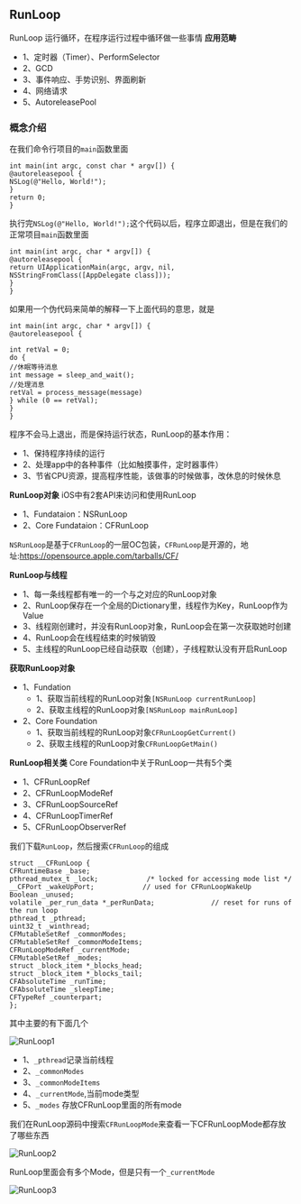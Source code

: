 ## RunLoop

RunLoop 运行循环，在程序运行过程中循环做一些事情
**应用范畴**
- 1、定时器（Timer）、PerformSelector
- 2、GCD 
- 3、事件响应、手势识别、界面刷新
- 4、网络请求
- 5、AutoreleasePool

### 概念介绍
在我们命令行项目的`main`函数里面
```
int main(int argc, const char * argv[]) {
@autoreleasepool {
NSLog(@"Hello, World!");
}
return 0;
}
```
执行完`NSLog(@"Hello, World!");`这个代码以后，程序立即退出，但是在我们的正常项目`main`函数里面
```
int main(int argc, char * argv[]) {
@autoreleasepool {
return UIApplicationMain(argc, argv, nil, NSStringFromClass([AppDelegate class]));
}
}
```
 如果用一个伪代码来简单的解释一下上面代码的意思，就是
 ```
 int main(int argc, char * argv[]) {
 @autoreleasepool {
 
 int retVal = 0;
 do {
 //休眠等待消息
 int message = sleep_and_wait();
 //处理消息
 retVal = process_message(message)
 } while (0 == retVal);
 }
 }
 ```
 程序不会马上退出，而是保持运行状态，RunLoop的基本作用：
 - 1、保持程序持续的运行
 - 2、处理app中的各种事件（比如触摸事件，定时器事件）
 - 3、节省CPU资源，提高程序性能，该做事的时候做事，改休息的时候休息

**RunLoop对象**
iOS中有2套API来访问和使用RunLoop
- 1、Fundataion：NSRunLoop
- 2、Core Fundataion：CFRunLoop

`NSRunLoop`是基于`CFRunLoop`的一层OC包装，`CFRunLoop`是开源的，地址:https://opensource.apple.com/tarballs/CF/


**RunLoop与线程**
- 1、每一条线程都有唯一的一个与之对应的RunLoop对象
- 2、RunLoop保存在一个全局的Dictionary里，线程作为Key，RunLoop作为Value
- 3、线程刚创建时，并没有RunLoop对象，RunLoop会在第一次获取她时创建
- 4、RunLoop会在线程结束的时候销毁
- 5、主线程的RunLoop已经自动获取（创建），子线程默认没有开启RunLoop

**获取RunLoop对象**
- 1、Fundation
    - 1、获取当前线程的RunLoop对象`[NSRunLoop currentRunLoop]`
    - 2、获取主线程的RunLoop对象`[NSRunLoop mainRunLoop]`
- 2、Core Foundation
    - 1、获取当前线程的RunLoop对象`CFRunLoopGetCurrent()`
    - 2、获取主线程的RunLoop对象`CFRunLoopGetMain()`


**RunLoop相关类**
Core Foundation中关于RunLoop一共有5个类
- 1、CFRunLoopRef
- 2、CFRunLoopModeRef
- 3、CFRunLoopSourceRef
- 4、CFRunLoopTimerRef
- 5、CFRunLoopObserverRef

我们下载`RunLoop`，然后搜索`CFRunLoop`的组成
```
struct __CFRunLoop {
CFRuntimeBase _base;
pthread_mutex_t _lock;            /* locked for accessing mode list */
__CFPort _wakeUpPort;            // used for CFRunLoopWakeUp 
Boolean _unused;
volatile _per_run_data *_perRunData;              // reset for runs of the run loop
pthread_t _pthread;
uint32_t _winthread;
CFMutableSetRef _commonModes;
CFMutableSetRef _commonModeItems;
CFRunLoopModeRef _currentMode;
CFMutableSetRef _modes;
struct _block_item *_blocks_head;
struct _block_item *_blocks_tail;
CFAbsoluteTime _runTime;
CFAbsoluteTime _sleepTime;
CFTypeRef _counterpart;
};
```
其中主要的有下面几个

![RunLoop1](https://github.com/SunshineBrother/JHBlog/blob/master/iOS知识点/images/RunLoop1.png)

- 1、`_pthread`记录当前线程
- 2、`_commonModes`
- 3、`_commonModeItems`
- 4、`_currentMode`,当前mode类型
- 5、`_modes` 存放CFRunLoop里面的所有mode

我们在RunLoop源码中搜索`CFRunLoopMode`来查看一下CFRunLoopMode都存放了哪些东西

![RunLoop2](https://github.com/SunshineBrother/JHBlog/blob/master/iOS知识点/images/RunLoop2.png)


RunLoop里面会有多个Mode，但是只有一个`_currentMode`

![RunLoop3](https://github.com/SunshineBrother/JHBlog/blob/master/iOS知识点/images/RunLoop3.png)















